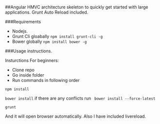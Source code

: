 ##Angular HMVC architecture skeleton to quickly get started with large applications. Grunt Auto Reload included.

###Requirements

- Nodejs.
- Grunt Cli gloabally `npm install grunt-cli -g`
- Bower globally `npm install bower -g`


###Usage instructions.

Insturctions For beginners:

- Clone repo
- Go inside folder
- Run commands in following order

`npm install`

`bower install` if there are any conflicts run ` bower install --force-latest`

`grunt`

And it will open browser automatically. Also I have included livereload.
